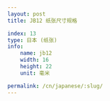 ```yaml
---
layout: post
title: JB12 纸张尺寸规格

index: 13
type: 日本 (纸张)
info:
    name: jb12
    width: 16
    height: 22
    unit: 毫米

permalink: /cn/japanese/:slug/
---
```



